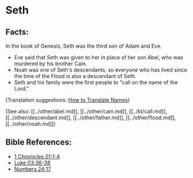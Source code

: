 # Seth #

## Facts: ##

In the book of Genesis, Seth was the third son of Adam and Eve.

* Eve said that Seth was given to her in place of her son Abel, who was murdered by his brother Cain.
* Noah was one of Seth's descendants, so everyone who has lived since the time of the Flood is also a descendant of Seth.
* Seth and his family were the first people to "call on the name of the Lord."

(Translation suggestions: [How to Translate Names](en/ta-vol1/translate/man/translate-names))

(See also: [[../other/abel.md]], [[../other/cain.md]], [[../kt/call.md]], [[../other/descendant.md]], [[../other/father.md]], [[../other/flood.md]], [[../other/noah.md]])

## Bible References: ##

* [1 Chronicles 01:1-4](en/tn/1ch/help/01/01)
* [Luke 03:36-38](en/tn/luk/help/03/36)
* [Numbers 24:17](en/tn/num/help/24/17)